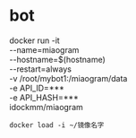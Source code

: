 # bot

docker run -it \
    --name=miaogram \
    --hostname=$(hostname) \
    --restart=always \
    -v /root/mybot1:/miaogram/data \
    -e API_ID=*** \
    -e API_HASH=*** \
    idockmm/miaogram
    
    
    
    docker load -i ~/镜像名字
